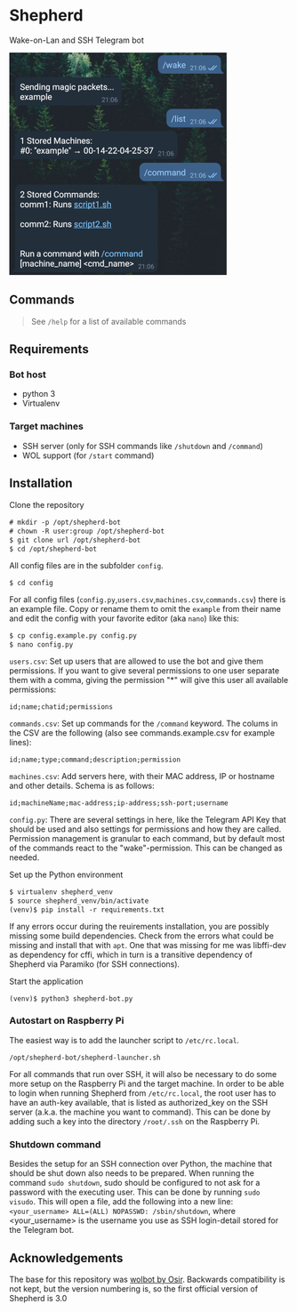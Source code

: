 # Shepherd

Wake-on-Lan and SSH Telegram bot

![chat example](images/chat.jpg)

## Commands

> See `/help` for a list of available commands

## Requirements

### Bot host
- python 3
- Virtualenv

### Target machines
- SSH server (only for SSH commands like `/shutdown` and `/command`)
- WOL support (for `/start` command)

## Installation

Clone the repository
```
# mkdir -p /opt/shepherd-bot
# chown -R user:group /opt/shepherd-bot
$ git clone url /opt/shepherd-bot
$ cd /opt/shepherd-bot
```

All config files are in the subfolder `config`.
```
$ cd config
```

For all config files (`config.py`,`users.csv`,`machines.csv`,`commands.csv`) there is an example file. Copy or rename them to omit the `example` from their name and edit the config with your favorite editor (aka `nano`) like this:
```
$ cp config.example.py config.py
$ nano config.py
```
`users.csv`: Set up users that are allowed to use the bot and give them permissions. If you want to give several permissions to one user separate them with a comma, giving the permission "\*" will give this user all available permissions:
```
id;name;chatid;permissions
```

`commands.csv`: Set up commands for the `/command` keyword. The colums in the CSV are the following (also see commands.example.csv for example lines):
```
id;name;type;command;description;permission
```

`machines.csv`: Add servers here, with their MAC address, IP or hostname and other details. Schema is as follows:
```
id;machineName;mac-address;ip-address;ssh-port;username
```
`config.py`: There are several settings in here, like the Telegram API Key that should be used and also settings for permissions and how they are called. Permission management is granular to each command, but by default most of the commands react to the "wake"-permission. This can be changed as needed.

Set up the Python environment
```
$ virtualenv shepherd_venv
$ source shepherd_venv/bin/activate
(venv)$ pip install -r requirements.txt
```
If any errors occur during the reuirements installation, you are possibly missing some build dependencies. Check from the errors what could be missing and install that with `apt`.
One that was missing for me was libffi-dev as dependency for cffi, which in turn is a transitive dependency of Shepherd via Paramiko (for SSH connections).

Start the application
```
(venv)$ python3 shepherd-bot.py
```

### Autostart on Raspberry Pi

The easiest way is to add the launcher script to `/etc/rc.local`.
```
/opt/shepherd-bot/shepherd-launcher.sh
```

For all commands that run over SSH, it will also be necessary to do some more setup on the Raspberry Pi and the target machine.
In order to be able to login when running Shepherd from `/etc/rc.local`, the root user has to have an auth-key available, that is listed as authorized_key on the SSH server (a.k.a. the machine you want to command). This can be done by adding such a key into the directory `/root/.ssh` on the Raspberry Pi.

### Shutdown command

Besides the setup for an SSH connection over Python, the machine that should be shut down also needs to be prepared.
When running the command `sudo shutdown`, sudo should be configured to not ask for a password with the executing user.
This can be done by running `sudo visudo`. This will open a file, add the following into a new line: `<your_username> ALL=(ALL) NOPASSWD: /sbin/shutdown`, where <your_username> is the username you use as SSH login-detail stored for the Telegram bot.

## Acknowledgements

The base for this repository was [wolbot by Osir](https://github.com/osir/wolbot). Backwards compatibility is not kept, but the version numbering is, so the first official version of Shepherd is 3.0
